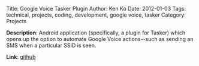 Title: Google Voice Tasker Plugin
Author: Ken Ko
Date: 2012-01-03
Tags: technical, projects, coding, development, google voice, tasker
Category: Projects

**Description**: Android application (specifically, a plugin for Tasker) which opens up 
the option to automate Google Voice actions--such as sending an SMS when a particular 
SSID is seen.

**Link**: [github](https://github.com/ko/google-voice-tasker-plugin)

